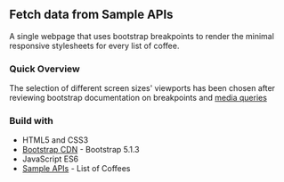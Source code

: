 ## Fetch data from Sample APIs

A single webpage that uses bootstrap breakpoints to render the minimal responsive stylesheets for every list of coffee.

### Quick Overview

The selection of different screen sizes' viewports has been chosen after reviewing bootstrap documentation on breakpoints and [media queries](https://getbootstrap.com/docs/5.0/layout/breakpoints/)

### Build with

- HTML5 and CSS3
- [Bootstrap CDN](https://getbootstrap.com/docs/5.0/getting-started/introduction/) - Bootstrap 5.1.3
- JavaScript ES6
- [Sample APIs](https://sampleapis.com/api-list/coffee) - List of Coffees
